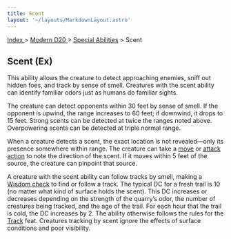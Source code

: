 ```yaml
---
title: Scent
layout: '~/layouts/MarkdownLayout.astro'
---
```


[ Index ](/) > [ Modern D20 ](/modern.d20.srd) > [Special Abilities](/modern.d20.srd/special.abilities) > Scent

## Scent (Ex)

This ability allows the creature to detect approaching enemies, sniff out
hidden foes, and track by sense of smell. Creatures with the scent ability can
identify familiar odors just as humans do familiar sights.

The creature can detect opponents within 30 feet by sense of smell. If the
opponent is upwind, the range increases to 60 feet; if downwind, it drops to
15 feet. Strong scents can be detected at twice the ranges noted above.
Overpowering scents can be detected at triple normal range.

When a creature detects a scent, the exact location is not revealed—only its
presence somewhere within range. The creature can take a
[move](/modern.d20.srd/combat/move.actions) or [attack action](/modern.d20.srd/combat/attack.actions) to note the direction of the
scent. If it moves within 5 feet of the source, the creature can pinpoint that
source.

A creature with the scent ability can follow tracks by smell, making a [Wisdom check](/modern.d20.srd/basics/ability.scores) to find or follow a track. The
typical DC for a fresh trail is 10 (no matter what kind of surface holds the
scent). This DC increases or decreases depending on the strength of the
quarry’s odor, the number of creatures being tracked, and the age of the
trail. For each hour that the trail is cold, the DC increases by 2. The
ability otherwise follows the rules for the
[Track](/modern.d20.srd/feats/track) feat. Creatures tracking by scent ignore
the effects of surface conditions and poor visibility.

